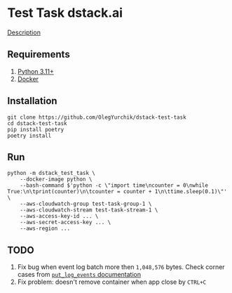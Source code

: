 # Test Task dstack.ai

[Description](./description.pdf)

## Requirements

1. [Python 3.11+](https://www.python.org/)
2. [Docker](https://docs.docker.com/engine/install/)

## Installation

```shell
git clone https://github.com/OlegYurchik/dstack-test-task
cd dstack-test-task
pip install poetry
poetry install
```

## Run

```shell
python -m dstack_test_task \
    --docker-image python \
    --bash-command $'python -c \"import time\ncounter = 0\nwhile True:\n\tprint(counter)\n\tcounter = counter + 1\n\ttime.sleep(0.1)\"' \
    --aws-cloudwatch-group test-task-group-1 \
    --aws-cloudwatch-stream test-task-stream-1 \
    --aws-access-key-id ... \
    --aws-secret-access-key ... \
    --aws-region ...
```

## TODO

1. Fix bug when event log batch more then `1,048,576` bytes. Check corner cases from
[`put_log_events` documentation](https://boto3.amazonaws.com/v1/documentation/api/latest/reference/services/logs/client/put_log_events.html#CloudWatchLogs.Client.put_log_events)
2. Fix problem: doesn't remove container when app close by `CTRL+C`
